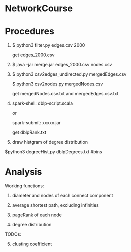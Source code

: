 # NetworkCourse

# Procedures

1. $ python3 filter.py edges.csv 2000 

    get edges_2000.csv
    
2. $ java -jar merge.jar edges_2000.csv nodes.csv

3. $ python3 csv2edges_undirected.py mergedEdges.csv

   $ python3 csv2nodes.py mergedNodes.csv
   
   get mergedNodes.csv.txt and  mergedEdges.csv.txt
   
4. spark-shell: dblp-script.scala
   
   or
   
   spark-submit: xxxxx.jar
   
   get dblpRank.txt
   
5. draw histgram of degree distribution
 
  $python3 degreeHist.py dblpDegrees.txt #bins
   

# Analysis

Working functions: 

1. diameter and nodes of each connect component

2. average shortest path, excluding infinities

3. pageRank of each node

4. degree distribution


TODOs:

5. clusting coefficient
